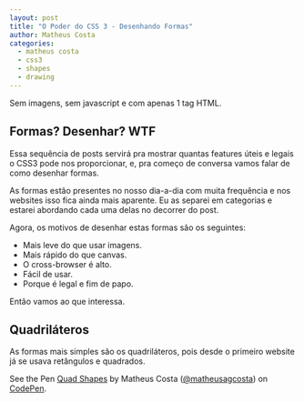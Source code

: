```yaml
---
layout: post
title: "O Poder do CSS 3 - Desenhando Formas"
author: Matheus Costa
categories:
  - matheus costa
  - css3
  - shapes
  - drawing
---
```


Sem imagens, sem javascript e com apenas 1 tag HTML.

<!--more-->

## Formas? Desenhar? WTF ##

Essa sequência de posts servirá pra mostrar quantas features úteis e legais o CSS3 pode nos proporcionar, e, pra começo de conversa vamos falar de como desenhar formas.

As formas estão presentes no nosso dia-a-dia com muita frequência e nos websites isso fica ainda mais aparente. Eu as separei em categorias e estarei abordando cada uma delas no decorrer do post.

Agora, os motivos de desenhar estas formas são os seguintes:

- Mais leve do que usar imagens.
- Mais rápido do que canvas.
- O cross-browser é alto.
- Fácil de usar.
- Porque é legal e fim de papo.

Então vamos ao que interessa.

## Quadriláteros ##

As formas mais simples são os quadriláteros, pois desde o primeiro website já se usava retângulos e quadrados.

<p data-height="268" data-theme-id="9813" data-slug-hash="KBiAn" data-default-tab="result" data-user="matheusagcosta" class='codepen'>See the Pen <a href='http://codepen.io/matheusagcosta/pen/KBiAn/'>Quad Shapes</a> by Matheus Costa (<a href='http://codepen.io/matheusagcosta'>@matheusagcosta</a>) on <a href='http://codepen.io'>CodePen</a>.</p>
<script async src="//assets.codepen.io/assets/embed/ei.js"></script>
